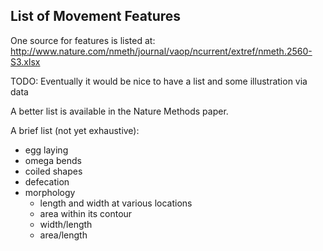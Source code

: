 ## List of Movement Features ##

One source for features is listed at:
http://www.nature.com/nmeth/journal/vaop/ncurrent/extref/nmeth.2560-S3.xlsx

TODO: Eventually it would be nice to have a list and some illustration via data

A better list is available in the Nature Methods paper.

A brief list (not yet exhaustive):
- egg laying
- omega bends
- coiled shapes
- defecation
- morphology
  - length and width at various locations
  - area within its contour
  - width/length
  - area/length
